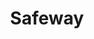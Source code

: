 ---
title: "Safeway"
url: /hillsboro/safeway-southeast-tualatin-valley-highway/
shop: Supermarkt
---